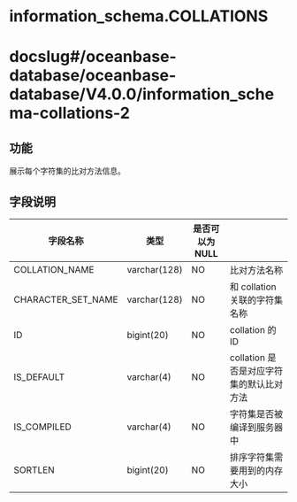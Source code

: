 information_schema.COLLATIONS
==================================================

# docslug#/oceanbase-database/oceanbase-database/V4.0.0/information_schema-collations-2

功能
-----------

展示每个字符集的比对方法信息。

字段说明
-------------

|      **字段名称**      |    **类型**    | **是否可以为 NULL** |                           |
|--------------------|--------------|----------------|---------------------------|
| COLLATION_NAME     | varchar(128) | NO             | 比对方法名称                    |
| CHARACTER_SET_NAME | varchar(128) | NO             | 和 collation 关联的字符集名称      |
| ID                 | bigint(20)   | NO             | collation 的 ID            |
| IS_DEFAULT         | varchar(4)   | NO             | collation 是否是对应字符集的默认比对方法 |
| IS_COMPILED        | varchar(4)   | NO             | 字符集是否被编译到服务器中             |
| SORTLEN            | bigint(20)   | NO             | 排序字符集需要用到的内存大小            |
